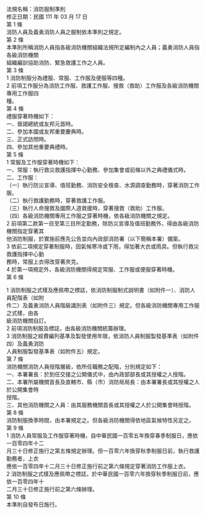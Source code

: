 法規名稱：消防服制準則  
修正日期：民國 111 年 03 月 17 日  
第 1 條  
消防人員及義勇消防人員之服制依本準則之規定。  
第 2 條  
本準則所稱消防人員指各級消防機關組織法規所定編制內之人員；義勇消防人員指各級消防機關  
組織編訓協助消防、緊急救護工作之人員。  
第 3 條  
1 消防制服分為禮服、常服、工作服及便服等四種。  
2 前項工作服分為消防工作服、救護工作服、搜救（救助）工作服及各級消防機關專用工作服四  
種。  
第 4 條  
禮服穿著時機如下：  
一、晉謁總統或友邦元首時。  
二、參加本國或友邦重要慶典時。  
三、正式訪問時。  
四、參加其他重要典禮時。  
第 5 條  
1 常服及工作服穿著時機如下：  
一、常服：執行救災救護指揮中心勤務、參加集會或前條以外之典禮儀式時。  
二、工作服：  
（一）執行防災宣導、值班勤務、消防安全檢查、水源調查勤務時，穿著消防工作服。  
（二）執行救護勤務時，穿著救護工作服。  
（三）執行人命搜救及國際人道救援時，穿著搜救（救助）工作服。  
（四）各級消防機關專用工作服之穿著時機，依各級消防機關之規定。  
2 前項第二款第一目至第三目所定勤務，除防災宣導及值班勤務外，得由各級消防機關指定穿著其  
他消防制服，於實施前應先公告並向內政部消防署（以下簡稱本署）備案。  
3 依前二項規定穿著制服時，因氣候寒冷或下雨，得加著大衣或雨具。但執行救災救護指揮中心勤  
務時，常服上衣得改穿著夾克。  
4 於第一項規定外，各級消防機關得規定常服、工作服或便服穿著時機。  
第 6 條  


1 消防制服之式樣及應佩帶之標誌，依消防制服制式說明書（如附件一）、消防人員配階表（如附  
件二）及義勇消防人員階級識別表（如附件三）規定。但各級消防機關專用工作服之式樣，由各  
級消防機關自訂。  
2 前項消防制服及標誌，由各級消防機關統籌辦理。  
3 消防制服之經費編列基準及製發使用年限，依消防人員制服製發基準表（如附件四）及義勇消防  
人員制服製發基準表（如附件五）規定。  
第 7 條  
消防機關消防人員授階層級，依所任職務之配階，分別規定如下：  
一、本署署長：於到任交接之公開儀式中，由內政部部長或其授權之人授階。  
二、本署所屬機關首長及直轄市、縣（市）消防局局長：由本署署長或其授權之人於公開集會時  
授階。  
三、其他消防機關之人員：由其服務機關首長或其授權之人於公開集會時授階。  
第 8 條  
消防制服換季時間，由本署規定之。但各級消防機關得依地區氣候特性另定之。  
第 9 條  
1 消防人員常服及工作服穿著時機，自中華民國一百零五年換穿春季制服日，應依一百零四年十二  
月三十日修正施行之第五條規定辦理。但一百零六年換穿秋季制服日前，執行救護勤務者，上衣  
應依一百零四年十二月三十日修正施行前之第六條規定穿著消防工作服上衣。  
2 消防制服之式樣及應佩帶之標誌，於中華民國一百零六年換穿秋季制服日前，應依一百零四年十  
二月三十日修正施行前之第六條辦理。  
第 10 條  
本準則自發布日施行。  


